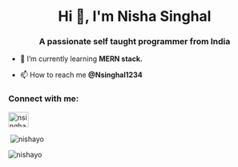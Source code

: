 <h1 align="center">Hi 👋, I'm Nisha Singhal</h1>
<h3 align="center">A passionate self taught programmer from India</h3>

- 🌱 I’m currently learning **MERN stack.**

- 📫 How to reach me **@Nsinghal1234**

<h3 align="left">Connect with me:</h3>
<p align="left">
<a href="https://twitter.com/nsinghal1234" target="blank"><img align="center" src="https://raw.githubusercontent.com/rahuldkjain/github-profile-readme-generator/master/src/images/icons/Social/twitter.svg" alt="nsinghal1234" height="30" width="40" /></a>
</p>

<p>&nbsp;<img align="center" src="https://github-readme-stats.vercel.app/api?username=nishayo&show_icons=true&locale=en" alt="nishayo" /></p>

<p><img align="center" src="https://github-readme-streak-stats.herokuapp.com/?user=nishayo&" alt="nishayo" /></p>
